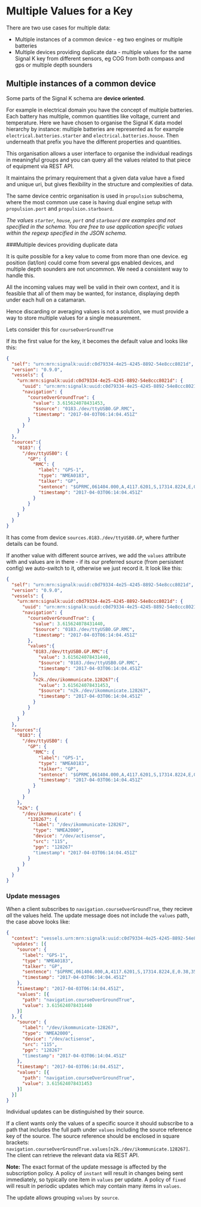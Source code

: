 # Multiple Values for a Key

There are two use cases for multiple data:

* Multiple instances of a common device - eg two engines or multiple batteries
* Multiple devices providing duplicate data - multiple values for the same Signal K key from different sensors, eg COG from both compass and gps or multiple depth sounders

## Multiple instances of a common device

Some parts of the Signal K schema are **device oriented**.

For example in electrical domain you have the concept of multiple batteries. Each battery has multiple, common quantities like voltage, current and temperature. Here we have chosen to organise the Signal K data model hierarchy by instance: multiple batteries are represented as for example `electrical.batteries.starter` and `electrical.batteries.house`. Then underneath that prefix you have the different properties and quantities.

This organisation allows a user interface to organise the individual readings in meaningful groups and you can query all the values related to that piece of equipment via REST API.

It maintains the primary requirement that a given data value have a fixed and unique uri, but gives flexibility in the structure and complexities of data.

The same device centric organisation is used in `propulsion` subschema, where the most common use case is having dual engine setup with `propulsion.port` and `propulsion.starboard`.

_The values `starter`, `house`, `port` and `starboard` are examples and not specified in the schema.
You are free to use application specific values within the regexp specified in the JSON schema._

###Multiple devices providing duplicate data

It is quite possible for a key value to come from more than one device. eg position (lat/lon) could come from several gps enabled devices, and multiple depth sounders are not uncommon. We need a consistent way to handle this.

All the incoming values may well be valid in their own context, and it is feasible that all of them may be wanted, for instance, displaying depth under each hull on a catamaran.

Hence discarding or averaging values is not a solution, we must provide a way to store multiple values for a single measurement.

Lets consider this for `courseOverGroundTrue`

If its the first value for the key, it becomes the default value and looks like this:

```json
{
  "self": "urn:mrn:signalk:uuid:c0d79334-4e25-4245-8892-54e8ccc8021d",
  "version": "0.9.0",
  "vessels": {
    "urn:mrn:signalk:uuid:c0d79334-4e25-4245-8892-54e8ccc8021d": {
      "uuid": "urn:mrn:signalk:uuid:c0d79334-4e25-4245-8892-54e8ccc8021d",
      "navigation": {
        "courseOverGroundTrue": {
          "value": 3.615624078431453,
          "$source": "0183./dev/ttyUSB0.GP.RMC",
          "timestamp": "2017-04-03T06:14:04.451Z"
        }
      }
    }
  },
  "sources":{
    "0183": {
      "/dev/ttyUSB0": {
        "GP": {
          "RMC": {
            "label": "GPS-1",
            "type": "NMEA0183",
            "talker": "GP",
            "sentence": "$GPRMC,061404.000,A,4117.6201,S,17314.8224,E,0.38,354.82,030417,,*11",
            "timestamp": "2017-04-03T06:14:04.451Z"
          }
        }
      }
    }
  }
}
```
It has come from device `sources.0183./dev/ttyUSB0.GP`, where further details can be found.

If another value with different source arrives, we add the `values` attribute with and values are in there - if its our preferred source (from persistent config) we auto-switch to it, otherwise we just record it. It look like this:

```json
{
  "self": "urn:mrn:signalk:uuid:c0d79334-4e25-4245-8892-54e8ccc8021d",
  "version": "0.9.0",
  "vessels": {
    "urn:mrn:signalk:uuid:c0d79334-4e25-4245-8892-54e8ccc8021d": {
      "uuid": "urn:mrn:signalk:uuid:c0d79334-4e25-4245-8892-54e8ccc8021d",
      "navigation": {
        "courseOverGroundTrue": {
          "value": 3.615624078431440,
          "$source": "0183./dev/ttyUSB0.GP.RMC",
          "timestamp": "2017-04-03T06:14:04.451Z"
        },
        "values":{
          "0183./dev/ttyUSB0.GP.RMC":{
            "value": 3.615624078431440,
            "$source": "0183./dev/ttyUSB0.GP.RMC",
            "timestamp": "2017-04-03T06:14:04.451Z"
          },
          "n2k./dev/ikommunicate.128267":{
            "value": 3.615624078431453,
            "$source": "n2k./dev/ikommunicate.128267",
            "timestamp": "2017-04-03T06:14:04.451Z"
          }
        }
      }
    }
  },
  "sources":{
    "0183": {
      "/dev/ttyUSB0": {
        "GP": {
          "RMC": {
            "label": "GPS-1",
            "type": "NMEA0183",
            "talker": "GP",
            "sentence": "$GPRMC,061404.000,A,4117.6201,S,17314.8224,E,0.38,354.82,030417,,*11",
            "timestamp": "2017-04-03T06:14:04.451Z"
          }
        }
      }
    },
    "n2k": {
      "/dev/ikommunicate": {
        "128267": {
          "label": "/dev/ikommunicate-128267",
          "type": "NMEA2000",
          "device": "/dev/actisense",
          "src": "115",
          "pgn": "128267"
          "timestamp": "2017-04-03T06:14:04.451Z"
        }
      }
    }
  }
}
```

### Update messages

When a client subscribes to `navigation.courseOverGroundTrue`, they recieve _all_ the values held. The update message does not include the `values` path, the case above looks like:


```json
{
  "context": "vessels.urn:mrn:signalk:uuid:c0d79334-4e25-4245-8892-54e8ccc8021d",
  "updates": [{
    "source": {
      "label": "GPS-1",
      "type": "NMEA0183",
      "talker": "GP",
      "sentence": "$GPRMC,061404.000,A,4117.6201,S,17314.8224,E,0.38,354.82,030417,,*11",
      "timestamp": "2017-04-03T06:14:04.451Z"
    },
    "timestamp": "2017-04-03T06:14:04.451Z",
    "values": [{
      "path": "navigation.courseOverGroundTrue",
      "value": 3.615624078431440
    }]
  }, {
    "source": {
      "label": "/dev/ikommunicate-128267",
      "type": "NMEA2000",
      "device": "/dev/actisense",
      "src": "115",
      "pgn": "128267"
      "timestamp": "2017-04-03T06:14:04.451Z"
    },
    "timestamp": "2017-04-03T06:14:04.451Z",
    "values": [{
      "path": "navigation.courseOverGroundTrue",
      "value": 3.615624078431453
    }]
  }]
}
```

Individual updates can be distinguished by their source. 

If a client wants only the values of a specific source it should subscribe to a path that includes the full path under `values` including the source reference key of the source. The source reference should be enclosed in square brackets:  `navigation.courseOverGroundTrue.values[n2k./dev/ikommunicate.128267]`. The client can retrieve the relevant data via REST API.

**Note:** The exact format of the update message is affected by the subscription policy. A policy of `instant` will result in changes being sent immediately, so typically one item in `values` per update. A policy of `fixed` will result in periodic updates which may contain many items in `values`.

The update allows grouping `values` by `source`.

